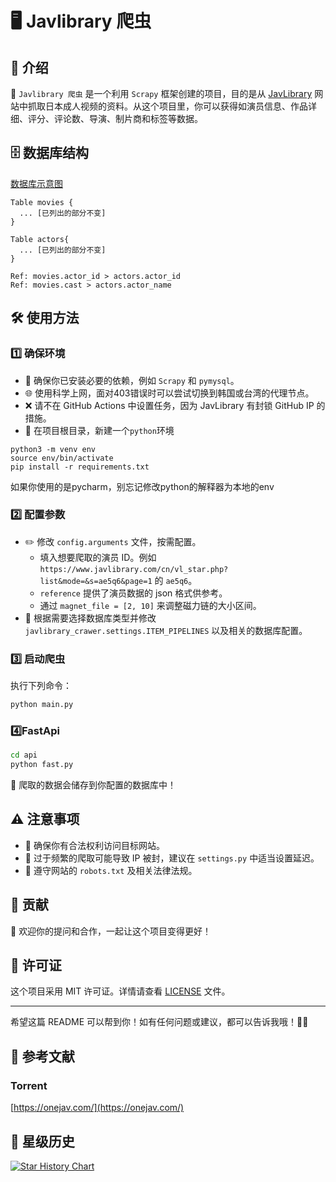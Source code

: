 # 🖥️ **Javlibrary 爬虫**

## 🌟 介绍

🎥 `Javlibrary 爬虫` 是一个利用 `Scrapy` 框架创建的项目，目的是从 [JavLibrary](https://www.javlibrary.com/)
网站中抓取日本成人视频的资料。从这个项目里，你可以获得如演员信息、作品详细、评分、评论数、导演、制片商和标签等数据。

## 🗄️ 数据库结构

[数据库示意图](https://dbdiagram.io/)

```db
Table movies {
  ... [已列出的部分不变]
}

Table actors{
  ... [已列出的部分不变]
}

Ref: movies.actor_id > actors.actor_id
Ref: movies.cast > actors.actor_name
```

## 🛠️ 使用方法

### 1️⃣ 确保环境

- 🔧 确保你已安装必要的依赖，例如 `Scrapy` 和 `pymysql`。
- 🌐 使用科学上网，面对403错误时可以尝试切换到韩国或台湾的代理节点。
- ❌ 请不在 GitHub Actions 中设置任务，因为 JavLibrary 有封锁 GitHub IP 的措施。
- 🌹 在项目根目录，新建一个`python`环境

```shell
python3 -m venv env
source env/bin/activate
pip install -r requirements.txt
```

如果你使用的是pycharm，别忘记修改python的解释器为本地的env

### 2️⃣ 配置参数

- ✏️ 修改 `config.arguments` 文件，按需配置。
  - 填入想要爬取的演员 ID。例如 `https://www.javlibrary.com/cn/vl_star.php?list&mode=&s=ae5q6&page=1` 的 `ae5q6`。
  - `reference` 提供了演员数据的 json 格式供参考。
  - 通过 `magnet_file = [2, 10]` 来调整磁力链的大小区间。
- 📂 根据需要选择数据库类型并修改 `javlibrary_crawer.settings.ITEM_PIPELINES` 以及相关的数据库配置。

### 3️⃣ 启动爬虫

执行下列命令：

```bash
python main.py
```

### 4️⃣FastApi

```bash
cd api
python fast.py

```

🎉 爬取的数据会储存到你配置的数据库中！

## ⚠️ 注意事项

- 🚫 确保你有合法权利访问目标网站。
- 🐢 过于频繁的爬取可能导致 IP 被封，建议在 `settings.py` 中适当设置延迟。
- 📜 遵守网站的 `robots.txt` 及相关法律法规。

## 🤝 贡献

🙌 欢迎你的提问和合作，一起让这个项目变得更好！

## 📜 许可证

这个项目采用 MIT 许可证。详情请查看 [LICENSE](LICENSE) 文件。

---

希望这篇 README 可以帮到你！如有任何问题或建议，都可以告诉我哦！🙋‍♂️

## 📖 参考文献

### Torrent

[https://onejav.com/](https://onejav.com/)

## 🌠 星级历史

[![Star History Chart](https://api.star-history.com/svg?repos=desonglll/javlibrary_crawler&type=Date)](https://star-history.com/#desonglll/javlibrary_crawler&Date)
